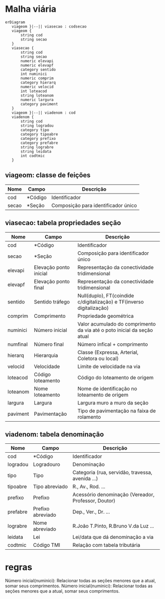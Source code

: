 # Malha viária

```mermaid
erDiagram
   viageom }|--|| viasecao : codsecao
   viageom {
       string cod
       string secao
   }
   viasecao {
       string cod
       string secao
       numeric elevapi
       numeric elevapf
       category sentido
       int numinici
       numeric comprim
       category hierarq
       numeric velocid
       int loteacod
       string loteanom
       numeric largura
       category paviment
   }
   viageom }|--|| viadenom : cod
   viadenom {
       string cod
       string logradou
       category tipo
       category tipoabre
       category prefixo
       category prefabre
       string lograbre
       string leidata
       int codtmic
   }
```

## viageom: classe de feições

Nome  | Campo   | Descrição
------|---------|------------------------------------
cod   | *Código | Identificador
secao | *Seção  | Composição para identificador único

## viasecao: tabela propriedades seção

Nome     | Campo                  | Descrição
---------|------------------------|----------------------------------------------------------------------
cod      | *Código                | Identificador
secao    | *Seção                 | Composição para identificador único
elevapi  | Elevação ponto inicial | Representação da conectividade tridimensional
elevapf  | Elevação ponto final   | Representação da conectividade tridimensional
sentido  | Sentido tráfego        | Null(duplo), FT(coindide c/digitalização) e TF(inverso digitalização)
comprim  | Comprimento            | Propriedade geométrica
numinici | Número inicial         | Valor acumulado do comprimento da via até o poto inicial da seção atual
numfinal | Número final           | Número infical + comprimento
hierarq  | Hierarquia             | Classe (Expressa, Arterial, Coletora ou local)
velocid  | Velocidade             | Limite de velocidade na via
loteacod | Código loteamento      | Código do loteamento de origem
loteanom | Nome loteamento        | Nome de identificação no loteamento de origem
largura  | Largura                | Largura muro a muro da seção
paviment | Pavimentação           | Tipo de pavimentação na faixa de rolamento

## viadenom: tabela denominação

Nome     | Campo             | Descrição
---------|-------------------|----------------------------------------------------
cod      | *Código           | Identificador
logradou | Logradouro        | Denominação
tipo     | Tipo              | Categoria (rua, servidão, travessa, avenida ...)
tipoabre | Tipo abreviado    | R., Av., Rod. ...
prefixo  | Prefixo           | Acessório denominação (Vereador, Professor, Doutor)
prefabre | Prefixo abreviado | Dep., Ver., Dr. ...
lograbre | Nome abreviado    | R.João T.Pinto, R.Bruno V.da Luz ...
leidata  | Lei               | Lei/data que dá denominação a via
codtmic  | Código TMI        | Relação com tabela tributária

# regras

Número inicial(numinici): Relacionar todas as seções menores que a atual, somar seus comprimentos.
Número inicial(numinici): Relacionar todas as seções menores que a atual, somar seus comprimentos.